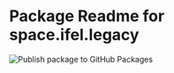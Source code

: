 # Package Readme for space.ifel.legacy 

![Publish package to GitHub Packages](https://github.com/starpeace-project/space.ifel.legacy/workflows/Publish%20package%20to%20GitHub%20Packages/badge.svg)